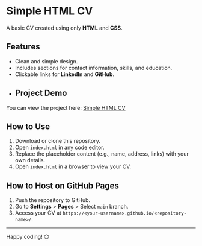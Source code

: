 # Simple HTML CV

A basic CV created using only **HTML** and **CSS**. 

## Features
- Clean and simple design.
- Includes sections for contact information, skills, and education.
- Clickable links for **LinkedIn** and **GitHub**.
- ## Project Demo
You can view the project here: [Simple HTML CV](https://<your-Devapriyamano>.github.io/<repository-CV-using-html>/)

## How to Use
1. Download or clone this repository.
2. Open `index.html` in any code editor.
3. Replace the placeholder content (e.g., name, address, links) with your own details.
4. Open `index.html` in a browser to view your CV.

## How to Host on GitHub Pages
1. Push the repository to GitHub.
2. Go to **Settings** > **Pages** > Select `main` branch.
3. Access your CV at `https://<your-username>.github.io/<repository-name>/`.

---

Happy coding! 😊
